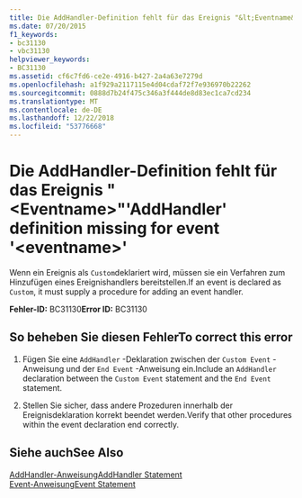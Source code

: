 ```yaml
---
title: Die AddHandler-Definition fehlt für das Ereignis "&lt;Eventname&gt;"
ms.date: 07/20/2015
f1_keywords:
- bc31130
- vbc31130
helpviewer_keywords:
- BC31130
ms.assetid: cf6c7fd6-ce2e-4916-b427-2a4a63e7279d
ms.openlocfilehash: a1f929a2117115e4d04cdaf72f7e936970b22262
ms.sourcegitcommit: 0888d7b24f475c346a3f444de8d83ec1ca7cd234
ms.translationtype: MT
ms.contentlocale: de-DE
ms.lasthandoff: 12/22/2018
ms.locfileid: "53776668"
---
```

# <a name="addhandler-definition-missing-for-event-lteventnamegt"></a><span data-ttu-id="2eaf6-102">Die AddHandler-Definition fehlt für das Ereignis "&lt;Eventname&gt;"</span><span class="sxs-lookup"><span data-stu-id="2eaf6-102">'AddHandler' definition missing for event '&lt;eventname&gt;'</span></span>
<span data-ttu-id="2eaf6-103">Wenn ein Ereignis als `Custom`deklariert wird, müssen sie ein Verfahren zum Hinzufügen eines Ereignishandlers bereitstellen.</span><span class="sxs-lookup"><span data-stu-id="2eaf6-103">If an event is declared as `Custom`, it must supply a procedure for adding an event handler.</span></span>  
  
 <span data-ttu-id="2eaf6-104">**Fehler-ID:** BC31130</span><span class="sxs-lookup"><span data-stu-id="2eaf6-104">**Error ID:** BC31130</span></span>  
  
## <a name="to-correct-this-error"></a><span data-ttu-id="2eaf6-105">So beheben Sie diesen Fehler</span><span class="sxs-lookup"><span data-stu-id="2eaf6-105">To correct this error</span></span>  
  
1.  <span data-ttu-id="2eaf6-106">Fügen Sie eine `AddHandler` -Deklaration zwischen der `Custom Event` -Anweisung und der `End Event` -Anweisung ein.</span><span class="sxs-lookup"><span data-stu-id="2eaf6-106">Include an `AddHandler` declaration between the `Custom Event` statement and the `End Event` statement.</span></span>  
  
2.  <span data-ttu-id="2eaf6-107">Stellen Sie sicher, dass andere Prozeduren innerhalb der Ereignisdeklaration korrekt beendet werden.</span><span class="sxs-lookup"><span data-stu-id="2eaf6-107">Verify that other procedures within the event declaration end correctly.</span></span>  
  
## <a name="see-also"></a><span data-ttu-id="2eaf6-108">Siehe auch</span><span class="sxs-lookup"><span data-stu-id="2eaf6-108">See Also</span></span>  
 [<span data-ttu-id="2eaf6-109">AddHandler-Anweisung</span><span class="sxs-lookup"><span data-stu-id="2eaf6-109">AddHandler Statement</span></span>](../../visual-basic/language-reference/statements/addhandler-statement.md)  
 [<span data-ttu-id="2eaf6-110">Event-Anweisung</span><span class="sxs-lookup"><span data-stu-id="2eaf6-110">Event Statement</span></span>](../../visual-basic/language-reference/statements/event-statement.md)

